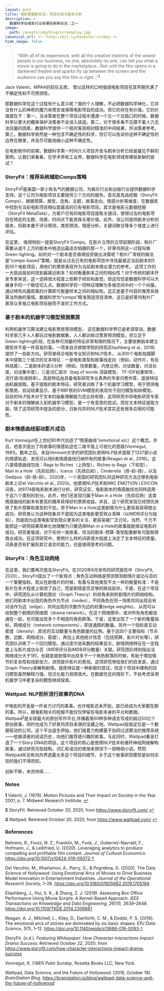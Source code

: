 ```yaml
---
layout: post
title: 电影数据新玩法：项目开发与剧本分析
description: >
  数据科学在电影行业有哪些新鲜玩法：之一
image:  
  path: /assets/img/blog/screenplay.jpg
canonical_url: <!--http://bit.ly/hackster-urukey-->
hide_image: false
---
```


> “With all of its experience, with all the creative instincts of the wisest people in our business, no one, absolutely no one, can tell you what a movie is going to do in the marketplace…Not until the film opens in a darkened theatre and sparks fly up between the screen and the audience can you say this film is right...”<sup id="a1">[1](#f1)</sup>

Jack Valenti，MPAA的前任主席， 曾以这样的口吻强调电影项目在其早期充满了不确定性和不可预测性。

那数据科学在这个过程有什么意义呢？我的个人理解，不必把数据科学神化，它并没有什么的神奇的魔力来预言或保障电影项目的成功。但它的存在有价值。它的价值就在于：第一，当决策者在整个项目过程中遭遇一个又一个岔路口的时候，数据科学以更大的概率保护决策者不会误入歧途。第二，对于很多看不见摸不着人力无法估量的因素，数据科学提供一个相对客观相对精准的中间结果，供决策者参考。 第三，数据科学依然是一种包含不确定性的科学，但它可以告诉你这种不确定性的边界在哪里，并且尽可能地缩小这种不确定性。

在电影制作的前期，数据科学第一时间介入项目开发与剧本分析已经是屡见不鲜的案例。让我们来看看，在学术界和工业界，数据科学在电影领域有哪些新鲜的尝试？


### StoryFit：推荐系统辅助Comps策略

StoryFit<sup id="a2">[2](#f2)</sup>是美国一家小有名气的数据公司，为娱乐行业和出版行业提供数据科学支持。这个公司为电影项目主要提供三个方向的服务。首先是竞品挖掘（StoryFit Comps），根据预算，类型，选角，主题，故事走向，情感分析等维度，在数据库中找到与当前电影项目相似度最高的已有电影项目。其次是电影元数据挖掘（StoryFit MetaData），为客户已有的电影项目提取关键词，使得过去的电影项目在特定的主题、场景、时间点下能发挥长尾价值。此外，该公司提供剧本分析的服务，将剧本置于评分预测，类型预测，情感分析，关键词聚合等多个维度上进行评估。

在这里， 值得特别一提是StoryFit Comps。在影片立项的立项前期阶段，制片厂需要从成千上万的剧本中挑选出最适合拍摄的那一个，好莱坞把这一过程叫做Green-lighting。如何对一个剧本是否值得投资做出决策呢？制片厂常规的做法是“comps-based”策略，就是从过去已有的电影项目中寻找最接近当前剧本的5到10个电影项目，用他们的票房表现作为当前剧本商业潜力的参考。 这项工作的一大挑战是如何找到最接近剧本？如何衡量剧本之间的相似性？对于传统的剧本开发专家来说，这一选择很大程度上依赖于经验和直觉。但这恰恰是数据科学可以大展身手的一个极佳切入点。数据科学将一切特征理解为多维空间中的一个个向量。通过特性向量距离的计算即可衡量样本之间的相似性。这正是基于内容的推荐系统算法所做的事情。数据科学为“comps”精准筛选项目清单，这已是好莱坞制片厂甚至众多独立电影项目秘而不宣的工作方式。


### 基于剧本的机器学习模型预测票房

利用机器学习算法建立电影票房预测模型， 这在数据科学界已是老调常谈。数据科学家几乎人人都玩过电影数据集，人人都训练过票房预测模型。但立足于Green-lighting阶段，在各种可测量的特征非常有限的情况下，主要依赖剧本建立模型并不是一件容易的事。一项来自沃顿商学院的研究(Eliashberg et al., 2018)提供了一些新方向。研究者结合电影专业知识和NLP技术， 从300个电影拍摄脚本中提取三个层次的文本特征：一是电影类型和故事线走向（例如，动作片，有反转结尾），二是剧本的语义分析（例如，场景数量，内景比例，对话数量，对话长度，对话集中度），三是词汇层次（bag of words 词袋模型， TF-IDF权重矩阵，流行语/俗语频率）。高层特征由具备电影研究专业素养的专家问卷作答，底层特征由机器提取。基于提取的剧本特征，研究者训练了多个机器学习模型，用于预测电影票房。验证结果显示，基于RBF核的SVM模型的表现优于回归模型和树模型。目前的NLP技术对于文本的抽象理解能力还比较有限，这项研究中将电影研究专家对于剧本的理解纳入到机器学习模型，是一个有意思的尝试。而在文本特征提取方面，除了这项研究中提及的部分，日新月异的NLP技术其实还有很多应用的可能性。


### 剧本情感曲线驱动影片成功

Kurt Vonnegut在上世纪80年代创造了“情感曲线”(emotional arc）这个概念。并且，他首次提出了将故事的情感轨迹在二维平面上可视化的思路(Vonnegut, 1981)。数年之后，来自Vermont大学的研究团队使用NLP技术提取了1327部小说的情感轨迹，发现可以用6类情感曲线归纳所有的故事(Reagan et al., 2016)。这六类情感曲线包括：Rags to Riches（上扬型），Riches to Rags（下抑型），Man in a Hole（先抑后扬），Icarus（先扬后抑），Cinderella（扬-抑-扬），以及Oedipus（抑-扬-抑）。2020年，一个英国的研究团队将这种研究方法迁移到电影剧本上(Del Vecchio et al., 2020)。他使用NLP技术和NRC EMOTION LEXICON词表，对6174部电影剧本进行分析。研究证实，电影剧本的情感曲线也同样适用于这六个类别的划分。此外，他们还发现归属于Man in a Hole（先抑后扬）这类情感曲线的剧本有更高的概率获得好的票房收益。并且，这个研究发现已经预先排除了影片预算和类型的干扰。至于Man in a Hole这类剧情为什么更容易获得商业成功，研究者认为这种现象并不是因为这类电影更受观众青睐（以IMDB评分为指标），而是因为这类电影受到观众更多的关注，更容易被广泛讨论。当然，千万不能把这一研究结果简单化地理解为只要选择Man in a Hole的故事就能保证电影的成功。研究者强调，对于任何一类故事，恰当的剧本-预算-类型配置都有可能取得商业成功。在这项研究中，使用什么样的词表很大程度上决定了文本特征的质量。词表是否有扩展到其它语言的能力，也是值得思考的问题。


### StoryFit：角色互动网络

在这里，我们要再次提及StoryFit。在2020年6月发布的研究报告中（StoryFit, 2020），StoryFit提出了一个新观点：角色互动网络是预测预测剧情片成功与否的一个重要指标。观众在剧情片的时候，有着与其他类型不太一样的衡量标准：不是影片在多大程度上愉悦了自己，而是剧情是否足够的跌宕起伏。于是，在这个项目中，研究团队从计算机图论（Graph Theory）的视角来剖析剧情片的网络结构。他们将剧本中出现的角色作为节点（nodes），不同角色在同一场景共同出现且有对话作为边（edge），共同出现的次数作为边的权重(edge weights)， 从而可以绘制整个剧情的网络图（drama network）。在这个网络图中，或许所有角色都连通在一起，也可能出现多个不相连的角色群落。于是，这里出现了一个新的衡量指标，网络成分（network components），即连通图的数量。另外一个指标是互动密度（density）,即总的互动数量与角色数量的比例。基于这四个主要指标（节点数，边数，网络成分，密度），再加上其他统计信息（包括预算，影片时长等），研究团队训练了一个回归模型。通过皮尔逊系数的结果显示，剧情网络特征在一定程度上与影片成功与否（IMDB评分及IMDB评分数量）关联。研究团队特别指出当网络成分大于1时，也就是是剧情中出现多于一个角色群落的时候，有助于增加情节的复杂性和戏剧张力，进而提升影片的表现。这项研究带给我们的启发是，通过Graph Theory来解构剧情，提炼特征是一种新颖的尝试。但这个项目中建构的回归模型虽然解释力强，但泛化能力局限很大。在数据充足的情形下，不妨考虑采用机器学习中更复杂的模型继续探索。


### Wattpad: NLP剖析流行故事的DNA

IP电影的开发是一件省力讨巧的美事。也许电影还未开拍，就已经成为大家都在聊的事。所以，跟电影相关的挖掘不能仅仅停留在电影本身的平台和数据。Wattpad<sup id="a3">[3](#f3)</sup>是全球最大的原创写作平台,传播着用50种多种语言写成的超过50亿个原创故事，同时也成为了好莱坞项目来源的宝藏之地。Wattpad自我定位是一个数据驱动的公司。这个平台诞生伊始，他们就着力构建基于协同过滤算法的推荐系统——依据读者的阅读历史，向他们推荐感兴趣的故事。与此同时，Wattpad重金打造了一个Story DNA的项目。这个项目的核心是使用NLP技术和循环神经网络解构故事，通过研究句型结构，词汇和语法的使用来预测下一部畅销小说。然而Wattpad并没有向外界透露太多这个项目的细节，关于这个故事研究模型是如何实现的我们不得而知。



创新不断，未完待续……



### Notes

<b id="f1">1</b> Valenti, J. (1978). Motion Pictures and Their Impact on Society in the Year 2001, p. 7. Midwest Research Institute. [↩](#a1)<br>

<b id="f2">2</b> StoryFit. Retrieved October 20, 2020, from https://www.storyfit.com/ [↩](#a2)<br>

<b id="f3">3</b> Wattpad. Retrieved October 20, 2020, from  https://www.wattpad.com/ [↩](#a3)<br>



### References

Behrens, R., Foutz, N. Z., Franklin, M., Funk, J., Gutierrez-Navratil, F., Hofmann, J., & Leibfried, U. (2020). Leveraging analytics to produce compelling and profitable film content. *Journal of Cultural Economics*. https://doi.org/10.1007/s10824-019-09372-1

Del Vecchio, M., Kharlamov, A., Parry, G., & Pogrebna, G. (2020). The Data Science of Hollywood: Using Emotional Arcs of Movies to Drive Business Model Innovation in Entertainment Industries. *Journal of the Operational Research Society*, 1–28. https://doi.org/10.1080/01605682.2019.1705194

Eliashberg, J., Hui, S. K., & Zhang, Z. J. (2018). Assessing Box Office Performance Using Movie Scripts: A Kernel-Based Approach. *IEEE Transactions on Knowledge and Data Engineering*, *26*(11), 2639–2648. https://doi.org/10.1109/TKDE.2014.2306681

Reagan, A. J., Mitchell, L., Kiley, D., Danforth, C. M., & Dodds, P. S. (2016). The emotional arcs of stories are dominated by six basic shapes. *EPJ Data Science*, *5*(1), 1–12. https://doi.org/10.1140/epjds/s13688-016-0093-1

StoryFit. (n.d.). *Featuring Whitepaper: How Character Interactions Impact Drama Success*. Retrieved October 22, 2020, from https://www.storyfit.com/how-character-interactions-impact-drama-success  

Vonnegut, K. (1981) *Palm Sunday*, Rosetta Books LLC, New York.

Wattpad, Data Science, and the Future of Hollywood. (2018, October 18). *BrainStation Blog*. https://brainstation.io/blog/wattpad-data-science-and-the-future-of-hollywood
